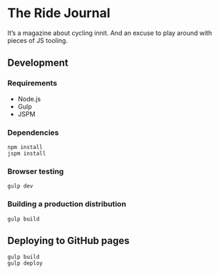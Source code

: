# The Ride Journal

It’s a magazine about cycling innit. And an excuse to play around with pieces of JS tooling.

## Development

### Requirements

- Node.js
- Gulp
- JSPM

### Dependencies

```
npm install
jspm install
```

### Browser testing

```
gulp dev
```

### Building a production distribution

```
gulp build
```

## Deploying to GitHub pages

```
gulp build
gulp deploy
```
